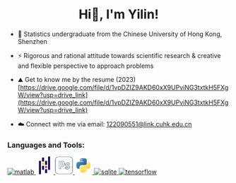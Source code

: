 <h1 align="center">Hi👋, I'm Yilin!</h1>


- 🌈 Statistics undergraduate from the Chinese University of Hong Kong, Shenzhen
- ⚡️ Rigorous and rational attitude towards scientific research & creative and flexible perspective to approach problems
   
- ⛰️ Get to know me by the resume (2023) [https://drive.google.com/file/d/1vpDZIZ9AKD60xX9UPviNG3txtkH5FXgW/view?usp=drive_link](https://drive.google.com/file/d/1vpDZIZ9AKD60xX9UPviNG3txtkH5FXgW/view?usp=drive_link)
- ☁️ Connect with me via email: 122090551@link.cuhk.edu.cn</h3>

<p align="left">
</p>

<h3 align="left">Languages and Tools:</h3>
<p align="left"> <a href="https://www.mathworks.com/" target="_blank" rel="noreferrer"> <img src="https://upload.wikimedia.org/wikipedia/commons/2/21/Matlab_Logo.png" alt="matlab" width="40" height="40"/> </a> <a href="https://pandas.pydata.org/" target="_blank" rel="noreferrer"> <img src="https://raw.githubusercontent.com/devicons/devicon/2ae2a900d2f041da66e950e4d48052658d850630/icons/pandas/pandas-original.svg" alt="pandas" width="40" height="40"/> </a> <a href="https://www.photoshop.com/en" target="_blank" rel="noreferrer"> <img src="https://raw.githubusercontent.com/devicons/devicon/master/icons/photoshop/photoshop-line.svg" alt="photoshop" width="40" height="40"/> </a> <a href="https://www.python.org" target="_blank" rel="noreferrer"> <img src="https://raw.githubusercontent.com/devicons/devicon/master/icons/python/python-original.svg" alt="python" width="40" height="40"/> </a> <a href="https://www.sqlite.org/" target="_blank" rel="noreferrer"> <img src="https://www.vectorlogo.zone/logos/sqlite/sqlite-icon.svg" alt="sqlite" width="40" height="40"/> </a> <a href="https://www.tensorflow.org" target="_blank" rel="noreferrer"> <img src="https://www.vectorlogo.zone/logos/tensorflow/tensorflow-icon.svg" alt="tensorflow" width="40" height="40"/> </a> </p>
